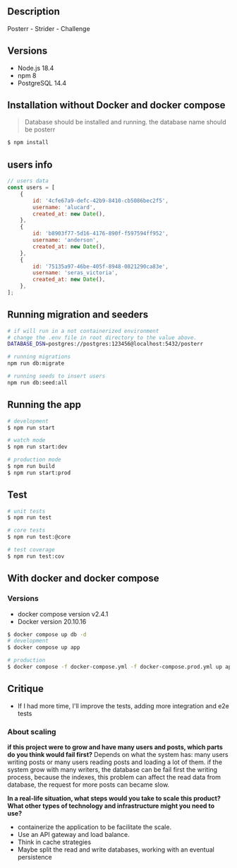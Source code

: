 ## Description

Posterr - Strider - Challenge

## Versions

- Node.js 18.4
- npm 8
- PostgreSQL 14.4

## Installation without Docker and docker compose

> Database should be installed and running.
> the database name should be posterr

```bash
$ npm install
```

## users info

```javascript
// users data
const users = [
    {
        id: '4cfe67a9-defc-42b9-8410-cb5086bec2f5',
        username: 'alucard',
        created_at: new Date(),
    },
    {
        id: 'b8903f77-5d16-4176-890f-f597594ff952',
        username: 'anderson',
        created_at: new Date(),
    },
    {
        id: '75135a97-46be-405f-8948-0821290ca83e',
        username: 'seras_victoria',
        created_at: new Date(),
    },
];
```

## Running migration and seeders

```bash
# if will run in a not containerized environment 
# change the .env file in root directory to the value above.
DATABASE_DSN=postgres://postgres:123456@localhost:5432/posterr

# running migrations
npm run db:migrate

# running seeds to insert users
npm run db:seed:all

```

## Running the app

```bash
# development
$ npm run start

# watch mode
$ npm run start:dev

# production mode
$ npm run build
$ npm run start:prod
```

## Test

```bash
# unit tests
$ npm run test

# core tests
$ npm run test:@core

# test coverage
$ npm run test:cov
```

## With docker and docker compose

### Versions

- docker compose version v2.4.1
- Docker version 20.10.16

```bash
$ docker compose up db -d
# development  
$ docker compose up app

# production
$ docker compose -f docker-compose.yml -f docker-compose.prod.yml up app
```

## Critique

- If I had more time, I'll improve the tests, adding more integration and e2e tests

### About scaling

**if this project were to grow and have many users and posts, which parts do you think would fail first?**
Depends on what the system has: many users writing posts or many users reading posts and loading a lot of them.
if the system grow with many writers, the database can be fail first the writing process, because the indexes, this
problem can affect the read data from database,
the request for more posts can became slow.

**In a real-life situation, what steps would you take to scale this product? What other types of technology and
infrastructure might you need to use?**

- containerize the application to be facilitate the scale.
- Use an API gateway and load balance.
- Think in cache strategies
- Maybe split the read and write databases, working with an eventual persistence